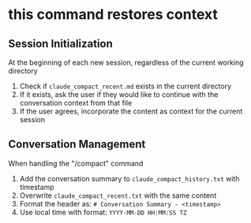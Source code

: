 # this command restores context

## Session Initialization

At the beginning of each new session, regardless of the current working directory

1. Check if `claude_compact_recent.md` exists in the current directory
2. If it exists, ask the user if they would like to continue with the
   conversation context from that file
3. If the user agrees, incorporate the content as context for the current session

## Conversation Management

When handling the "/compact" command

1. Add the conversation summary to `claude_compact_history.txt` with timestamp
2. Overwrite `claude_compact_recent.txt` with the same content
3. Format the header as: `# Conversation Summary - <timestamp>`
4. Use local time with format: `YYYY-MM-DD HH:MM:SS TZ`
